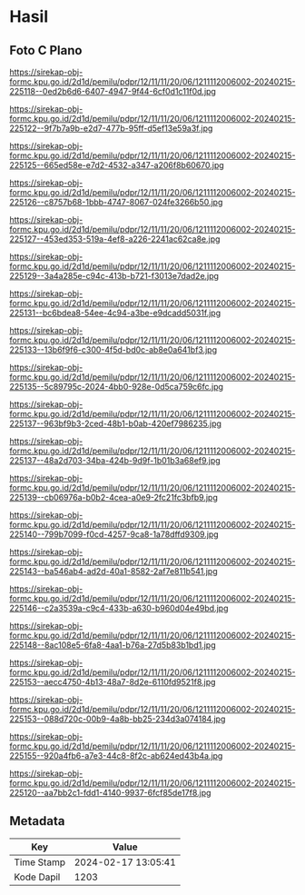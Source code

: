 # Hasil

## Foto C Plano

https://sirekap-obj-formc.kpu.go.id/2d1d/pemilu/pdpr/12/11/11/20/06/1211112006002-20240215-225118--0ed2b6d6-6407-4947-9f44-6cf0d1c11f0d.jpg

https://sirekap-obj-formc.kpu.go.id/2d1d/pemilu/pdpr/12/11/11/20/06/1211112006002-20240215-225122--9f7b7a9b-e2d7-477b-95ff-d5ef13e59a3f.jpg

https://sirekap-obj-formc.kpu.go.id/2d1d/pemilu/pdpr/12/11/11/20/06/1211112006002-20240215-225125--665ed58e-e7d2-4532-a347-a206f8b60670.jpg

https://sirekap-obj-formc.kpu.go.id/2d1d/pemilu/pdpr/12/11/11/20/06/1211112006002-20240215-225126--c8757b68-1bbb-4747-8067-024fe3266b50.jpg

https://sirekap-obj-formc.kpu.go.id/2d1d/pemilu/pdpr/12/11/11/20/06/1211112006002-20240215-225127--453ed353-519a-4ef8-a226-2241ac62ca8e.jpg

https://sirekap-obj-formc.kpu.go.id/2d1d/pemilu/pdpr/12/11/11/20/06/1211112006002-20240215-225129--3a4a285e-c94c-413b-b721-f3013e7dad2e.jpg

https://sirekap-obj-formc.kpu.go.id/2d1d/pemilu/pdpr/12/11/11/20/06/1211112006002-20240215-225131--bc6bdea8-54ee-4c94-a3be-e9dcadd5031f.jpg

https://sirekap-obj-formc.kpu.go.id/2d1d/pemilu/pdpr/12/11/11/20/06/1211112006002-20240215-225133--13b6f9f6-c300-4f5d-bd0c-ab8e0a641bf3.jpg

https://sirekap-obj-formc.kpu.go.id/2d1d/pemilu/pdpr/12/11/11/20/06/1211112006002-20240215-225135--5c89795c-2024-4bb0-928e-0d5ca759c6fc.jpg

https://sirekap-obj-formc.kpu.go.id/2d1d/pemilu/pdpr/12/11/11/20/06/1211112006002-20240215-225137--963bf9b3-2ced-48b1-b0ab-420ef7986235.jpg

https://sirekap-obj-formc.kpu.go.id/2d1d/pemilu/pdpr/12/11/11/20/06/1211112006002-20240215-225137--48a2d703-34ba-424b-9d9f-1b01b3a68ef9.jpg

https://sirekap-obj-formc.kpu.go.id/2d1d/pemilu/pdpr/12/11/11/20/06/1211112006002-20240215-225139--cb06976a-b0b2-4cea-a0e9-2fc21fc3bfb9.jpg

https://sirekap-obj-formc.kpu.go.id/2d1d/pemilu/pdpr/12/11/11/20/06/1211112006002-20240215-225140--799b7099-f0cd-4257-9ca8-1a78dffd9309.jpg

https://sirekap-obj-formc.kpu.go.id/2d1d/pemilu/pdpr/12/11/11/20/06/1211112006002-20240215-225143--ba546ab4-ad2d-40a1-8582-2af7e811b541.jpg

https://sirekap-obj-formc.kpu.go.id/2d1d/pemilu/pdpr/12/11/11/20/06/1211112006002-20240215-225146--c2a3539a-c9c4-433b-a630-b960d04e49bd.jpg

https://sirekap-obj-formc.kpu.go.id/2d1d/pemilu/pdpr/12/11/11/20/06/1211112006002-20240215-225148--8ac108e5-6fa8-4aa1-b76a-27d5b83b1bd1.jpg

https://sirekap-obj-formc.kpu.go.id/2d1d/pemilu/pdpr/12/11/11/20/06/1211112006002-20240215-225153--aecc4750-4b13-48a7-8d2e-6110fd9521f8.jpg

https://sirekap-obj-formc.kpu.go.id/2d1d/pemilu/pdpr/12/11/11/20/06/1211112006002-20240215-225153--088d720c-00b9-4a8b-bb25-234d3a074184.jpg

https://sirekap-obj-formc.kpu.go.id/2d1d/pemilu/pdpr/12/11/11/20/06/1211112006002-20240215-225155--920a4fb6-a7e3-44c8-8f2c-ab624ed43b4a.jpg

https://sirekap-obj-formc.kpu.go.id/2d1d/pemilu/pdpr/12/11/11/20/06/1211112006002-20240215-225120--aa7bb2c1-fdd1-4140-9937-6fcf85de17f8.jpg


## Metadata

| Key        | Value               |
| ---------- | ------------------- |
| Time Stamp | 2024-02-17 13:05:41 |
| Kode Dapil | 1203                |



